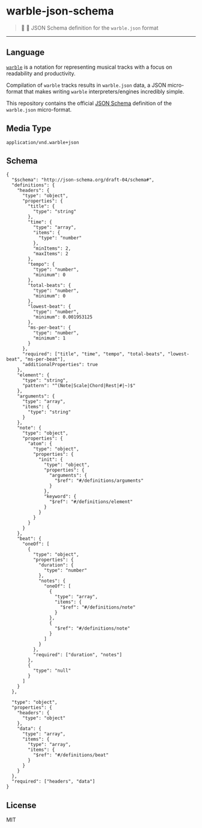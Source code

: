 # warble-json-schema
> :triangular_ruler: :musical_score: JSON Schema definition for the `warble.json` format
---

## Language

[`warble`](https://github.com/slurmulon/warble) is a notation for representing musical tracks with a focus on readability and productivity.

Compilation of `warble` tracks results in `warble.json` data, a JSON micro-format that makes writing `warble` interpreters/engines incredibly simple.

This repository contains the official [JSON Schema](http://json-schema.org/) definition of the `warble.json` micro-format.

## Media Type

`application/vnd.warble+json`

## Schema

```
{
  "$schema": "http://json-schema.org/draft-04/schema#",
  "definitions": {
    "headers": {
      "type": "object",
      "properties": {
        "title": {
          "type": "string"
        },
        "time": {
          "type": "array",
          "items": {
            "type": "number"
          },
          "minItems": 2,
          "maxItems": 2
        },
        "tempo": {
          "type": "number",
          "minimum": 0
        },
        "total-beats": {
          "type": "number",
          "minimum": 0
        },
        "lowest-beat": {
          "type": "number",
          "minimum": 0.001953125
        },
        "ms-per-beat": {
          "type": "number",
          "minimum": 1
        }
      },
      "required": ["title", "time", "tempo", "total-beats", "lowest-beat", "ms-per-beat"],
      "additionalProperties": true
    },
    "element": {
      "type": "string",
      "pattern": "^(Note|Scale|Chord|Rest|#|~)$"
    },
    "arguments": {
      "type": "array",
      "items": {
        "type": "string"
      }
    },
    "note": {
      "type": "object",
      "properties": {
        "atom": {
          "type": "object",
          "properties": {
            "init": {
              "type": "object",
              "properties": {
                "arguments": {
                  "$ref": "#/definitions/arguments"
                }
              },
              "keyword": {
                "$ref": "#/definitions/element"
              }
            }
          }
        }
      }
    },
    "beat": {
      "oneOf": [
        {
          "type": "object",
          "properties": {
            "duration": {
              "type": "number"
            },
            "notes": {
              "oneOf": [
                {
                  "type": "array",
                  "items": {
                    "$ref": "#/definitions/note"
                  }
                },
                {
                  "$ref": "#/definitions/note"
                }
              ]
            }
          },
          "required": ["duration", "notes"]
        },
        {
          "type": "null"
        }
      ]
    }
  },

  "type": "object",
  "properties": {
    "headers": {
      "type": "object"
    },
    "data": {
      "type": "array",
      "items": {
        "type": "array",
        "items": {
          "$ref": "#/definitions/beat"
        }
      }
    }
  },
  "required": ["headers", "data"]
}

```

## License

MIT
